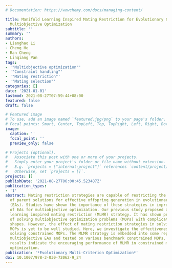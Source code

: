 ```yaml
---
# Documentation: https://wowchemy.com/docs/managing-content/

title: Manifold Learning Inspired Mating Restriction for Evolutionary Constrained
  Multiobjective Optimization
subtitle: ''
summary: ''
authors:
- Lianghao Li
- Cheng He
- Ran Cheng
- Linqiang Pan
tags:
- '"Multiobjective optimization"'
- '"Constraint handling"'
- '"Mating restriction"'
- '"Mating selection"'
categories: []
date: '2021-01-01'
lastmod: 2021-08-27T07:59:44+08:00
featured: false
draft: false

# Featured image
# To use, add an image named `featured.jpg/png` to your page's folder.
# Focal points: Smart, Center, TopLeft, Top, TopRight, Left, Right, BottomLeft, Bottom, BottomRight.
image:
  caption: ''
  focal_point: ''
  preview_only: false

# Projects (optional).
#   Associate this post with one or more of your projects.
#   Simply enter your project's folder or file name without extension.
#   E.g. `projects = ["internal-project"]` references `content/project/deep-learning/index.md`.
#   Otherwise, set `projects = []`.
projects: []
publishDate: '2021-08-27T06:00:45.523487Z'
publication_types:
- '1'
abstract: Mating restriction strategies are capable of restricting the distribution
  of parent solutions for effective offspring generation in evolutionary algorithms
  (EAs). Studies have shown the importance of these strategies in improving the performance
  of EAs for multiobjective optimization. Our previous study proposed a specific manifold
  learning inspired mating restriction (MLMR) strategy. It has shown promising capability
  of solving multiobjective optimization problems (MOPs) with complicated Pareto set
  shapes. However, the effect of mating restriction strategies in solving constrained
  MOPs is yet to be well studied. Here, we investigate the effectiveness of MLMR for
  solving constrained MOPs. The MLMR strategy is embedded into some representative
  multiobjective EAs and tested on various benchmark constrained MOPs. Experimental
  results indicate the encouraging performance of MLMR in constrained multiobjective
  optimization.
publication: '*Evolutionary Multi-Criterion Optimization*'
doi: 10.1007/978-3-030-72062-9_24
---
```

